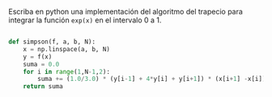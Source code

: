 Escriba en python una implementación del algoritmo del trapecio para integrar
la función `exp(x)` en el intervalo 0 a 1.

```python

def simpson(f, a, b, N):
    x = np.linspace(a, b, N)
    y = f(x)
    suma = 0.0
    for i in range(1,N-1,2):
        suma += (1.0/3.0) * (y[i-1] + 4*y[i] + y[i+1]) * (x[i+1] -x[i])
    return suma
```



